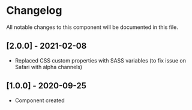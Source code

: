 # Changelog
All notable changes to this component will be documented in this file.

## [2.0.0] - 2021-02-08
- Replaced CSS custom properties with SASS variables (to fix issue on Safari with alpha channels)
  
## [1.0.0] - 2020-09-25
- Component created